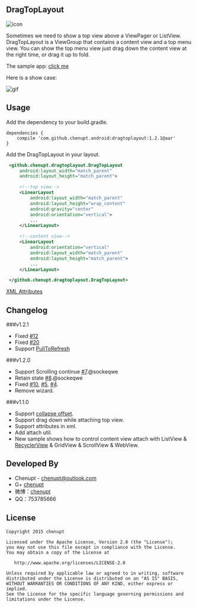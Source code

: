 DragTopLayout
---
![icon](https://raw.githubusercontent.com/chenupt/DragTopLayout/master/imgs/icon.png)


Sometimes we need to show a top view above a ViewPager or ListView. DragTopLayout is a ViewGroup that contains a content view and a top menu view. You can show the top menu view just drag down the content view at the right time, or drag it up to fold.



The sample app: [click me](https://github.com/chenupt/DragTopLayout/raw/master/imgs/sample-debug-1.2.1.apk)

Here is a show case: 

![gif](https://raw.githubusercontent.com/chenupt/DragTopLayout/master/imgs/dragtop_1.1.0.gif)

Usage
---
Add the dependency to your build.gradle.

```
dependencies {
    compile 'com.github.chenupt.android:dragtoplayout:1.2.1@aar'
}
```

Add the DragTopLayout in your layout.

```xml
 <github.chenupt.dragtoplayout.DragTopLayout
     android:layout_width="match_parent"
     android:layout_height="match_parent">

     <!--top view-->
     <LinearLayout
         android:layout_width="match_parent"
         android:layout_height="wrap_content"
         android:gravity="center"
         android:orientation="vertical">
         ...
     </LinearLayout>

     <!--content view-->
     <LinearLayout
         android:orientation="vertical"
         android:layout_width="match_parent"
         android:layout_height="match_parent">
         ...
     </LinearLayout>

 </github.chenupt.dragtoplayout.DragTopLayout>
```

[XML Attributes](https://github.com/chenupt/DragTopLayout/blob/dev/library/src/main/res/values/attrs.xml)

Changelog
---
###v1.2.1
 * Fixed [#12](https://github.com/chenupt/DragTopLayout/issues/12)
 * Fixed [#20](https://github.com/chenupt/DragTopLayout/issues/20)
 * Support [PullToRefresh](https://github.com/chenupt/DragTopLayout/blob/master/sample%2Fsrc%2Fmain%2Fjava%2Fgithub%2Fchenupt%2Fdragtoplayout%2Fdemo%2Fpulltorefresh%2FPullToRefreshTopLayout.java)

###v1.2.0
 * Support Scrolling continue [#7](https://github.com/chenupt/DragTopLayout/pull/7).@sockeqwe
 * Retain state [#8](https://github.com/chenupt/DragTopLayout/pull/8).@sockeqwe
 * Fixed [#10](https://github.com/chenupt/DragTopLayout/issues/10), [#5](https://github.com/chenupt/DragTopLayout/issues/5), [#4](https://github.com/chenupt/DragTopLayout/issues/4).
 * Remove wizard.

###v1.1.0
 * Support [collapse offset](https://github.com/chenupt/DragTopLayout/issues/2).
 * Support drag down while attaching top view.
 * Support attributes in xml.
 * Add attach util.
 * New sample shows how to control content view attach with ListView & [RecyclerView](https://github.com/chenupt/DragTopLayout/issues/3) & GridView & ScrollView & WebView.
 

Developed By
---
 * Chenupt - <chenupt@outlook.com>
 * G+ [chenupt](https://plus.google.com/u/0/109194013506774756478)
 * 微博：[chenupt](http://weibo.com/p/1005052159173535/home)
 * QQ：753785666

License
---

    Copyright 2015 chenupt

    Licensed under the Apache License, Version 2.0 (the "License");
    you may not use this file except in compliance with the License.
    You may obtain a copy of the License at

       http://www.apache.org/licenses/LICENSE-2.0

    Unless required by applicable law or agreed to in writing, software
    distributed under the License is distributed on an "AS IS" BASIS,
    WITHOUT WARRANTIES OR CONDITIONS OF ANY KIND, either express or implied.
    See the License for the specific language governing permissions and
    limitations under the License.

